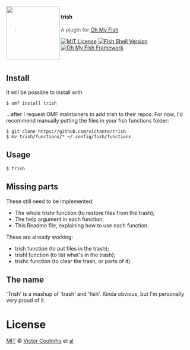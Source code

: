 <img src="https://cdn.rawgit.com/oh-my-fish/oh-my-fish/e4f1c2e0219a17e2c748b824004c8d0b38055c16/docs/logo.svg" align="left" width="144px" height="144px"/>

#### trish
> A plugin for [Oh My Fish][omf-link].

[![MIT License](https://img.shields.io/badge/license-MIT-007EC7.svg?style=flat-square)](/LICENSE)
[![Fish Shell Version](https://img.shields.io/badge/fish-v3.0.0-007EC7.svg?style=flat-square)](https://fishshell.com)
[![Oh My Fish Framework](https://img.shields.io/badge/Oh%20My%20Fish-Framework-007EC7.svg?style=flat-square)](https://www.github.com/oh-my-fish/oh-my-fish)

<br/>


## Install

It will be possible to install with

```fish
$ omf install trish
```

...after I request OMF maintainers to add trish to their repos. For now, I'd recommend manually putting the files in your fish functions folder:

```fish
$ git clone https://github.com/victante/trish
$ mv trish/functions/* ~/.config/fish/functions
```


## Usage

```fish
$ trish
```


## Missing parts

These still need to be implemented:

- The whole trishr function (to restore files from the trash);
- The help argument in each function;
- This Readme file, explaining how to use each function.

These are already working:

- trish function (to put files in the trash);
- trishl function (to list what's in the trash);
- trishc function (to clear the trash, or parts of it).


## The name

'Trish' is a mashup of 'trash' and 'fish'. Kinda obvious, but I'm personally very proud of it.


# License

[MIT][mit] © [Victor Coutinho][author] et [al][contributors]


[mit]:            https://opensource.org/licenses/MIT
[author]:         https://github.com/{{USER}}
[contributors]:   https://github.com/{{USER}}/plugin-trish/graphs/contributors
[omf-link]:       https://www.github.com/oh-my-fish/oh-my-fish

[license-badge]:  https://img.shields.io/badge/license-MIT-007EC7.svg?style=flat-square
